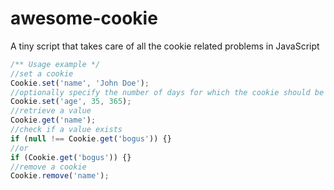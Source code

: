 awesome-cookie
==============

A tiny script that takes care of all the cookie related problems in JavaScript

```javascript
/** Usage example */
//set a cookie
Cookie.set('name', 'John Doe');
//optionally specify the number of days for which the cookie should be valid
Cookie.set('age', 35, 365);
//retrieve a value
Cookie.get('name');
//check if a value exists
if (null !== Cookie.get('bogus')) {}
//or
if (Cookie.get('bogus')) {}
//remove a cookie
Cookie.remove('name');
```